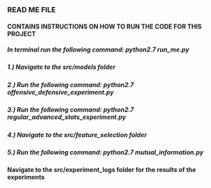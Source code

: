 ### READ ME FILE ###

#### CONTAINS INSTRUCTIONS ON HOW TO RUN THE CODE FOR THIS PROJECT ####
##### In terminal run the following command: python2.7 run_me.py #####

##### 1.) Navigate to the src/models folder #####
##### 2.) Run the following command: python2.7 offensive_defensive_experiment.py #####
##### 3.) Run the following command: python2.7 regular_advanced_stats_experiment.py #####
##### 4.) Navigate to the src/feature_selection folder #####
##### 5.) Run the following command: python2.7 mutual_information.py #####

#### Navigate to the src/experiment_logs folder for the results of the experiments ####
